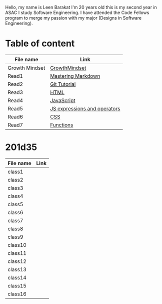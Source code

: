 Hello, my name is Leen Barakat I'm 20 years old this is my second year in ASAC I study Software Engineering. I have attended the Code Fellows program to merge my passion with my major (Designs in Software Engineering).


# Table of content

 File name | Link 
-----------|----------
 Growth Mindset | [GrowthMindset](https://leenbarakat.github.io/reading-notes/Growthmindset) 
Read1 | [Mastering Markdown](https://leenbarakat.github.io/reading-notes/Read1)
Read2 | [Git Tutorial](https://github.com/leenbarakat/reading-notes/Read2)
Read3 | [HTML](https://leenbarakat.github.io/reading-notes/Read3)
Read4 | [JavaScript](https://leenbarakat.github.io/reading-notes/Read4)
Read5 | [JS expressions and operators](https://leenbarakat.github.io/reading-notes/Read5)
Read6 | [CSS](https://leenbarakat.github.io/reading-notes/Read6)
Read7 | [Functions](https://leenbarakat.github.io/reading-notes/Read7)

# 201d35

 File name | Link 
-----------|----------
class1 |
class2 |
class3 |
class4 |
class5 |
class6 |
class7 |
class8 |
class9 |
class10 |
class11 |
class12 |
class13 |
class14 |
class15 |
class16 |
